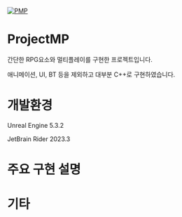 [![PMP](http://img.youtube.com/vi/-JZhUTnfqzU/maxresdefault.jpg)](https://youtu.be/-JZhUTnfqzU?t=0s) 

# ProjectMP


간단한 RPG요소와 멀티플레이를 구현한 프로젝트입니다.

애니메이션, UI, BT 등을 제외하고 대부분 C++로 구현하였습니다.

# 개발환경


Unreal Engine 5.3.2 

JetBrain Rider 2023.3


# 주요 구현 설명

# 기타
